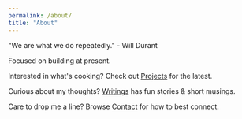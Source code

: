 ```yaml
---
permalink: /about/
title: "About"
---
```


"We are what we do repeatedly." - Will Durant

Focused on building at present.

Interested in what's cooking? Check out [Projects](/projects/) for the latest.

Curious about my thoughts? [Writings](/posts/) has fun stories & short musings.

Care to drop me a line? Browse [Contact](/contact/) for how to best connect.


